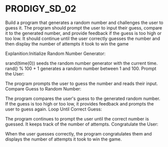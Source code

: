# PRODIGY_SD_02

Build a program that generates a random number and challenges the user to guess it. The program should prompt the user to input their guess, compare it to the generated number, and provide feedback if the guess is too high or too low. It should continue until the user correctly guesses the number and then display the number of attempts it took to win the game

Explanition:Initialize Random Number Generator:

srand(time(0)) seeds the random number generator with the current time.
rand() % 100 + 1 generates a random number between 1 and 100.
Prompt the User:

The program prompts the user to guess the number and reads their input.
Compare Guess to Random Number:

The program compares the user's guess to the generated random number.
If the guess is too high or too low, it provides feedback and prompts the user to guess again.
Loop Until Correct Guess:

The program continues to prompt the user until the correct number is guessed.
It keeps track of the number of attempts.
Congratulate the User:

When the user guesses correctly, the program congratulates them and displays the number of attempts it took to win the game.

